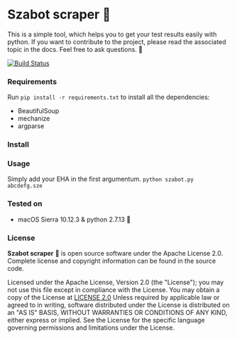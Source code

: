 Szabot scraper :nut_and_bolt:
===================

This is a simple tool, which helps you to get your test results easily with python. If you want to contribute to the project, please read the associated topic in the docs. Feel free to ask questions. :nut_and_bolt:

[![Build Status](https://travis-ci.org/polaroi8d/szabotscraper.svg?branch=master)](https://travis-ci.org/polaroi8d/szabotscraper)

### Requirements

Run `pip install -r requirements.txt` to install all the dependencies:

 - BeautifulSoup
 - mechanize
 - argparse
 
### Install


### Usage

Simply add your EHA in the first argumentum.
    `python szabot.py abcdefg.sze`

### Tested on

 - macOS Sierra 10.12.3 & python 2.7.13 :cookie:


### License

**Szabot scraper** :nut_and_bolt: is open source software under the Apache License 2.0. Complete license and copyright information can be found in the source code.

Licensed under the Apache License, Version 2.0 (the "License"); you may not use this file except in compliance with the License. You may obtain a copy of the License at  [LICENSE 2.0](http://www.apache.org/licenses/LICENSE-2.0) Unless required by applicable law or agreed to in writing, software distributed under the License is distributed on an "AS IS" BASIS, WITHOUT WARRANTIES OR CONDITIONS OF ANY KIND, either express or implied. See the License for the specific language governing permissions and limitations under the License.